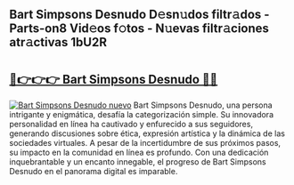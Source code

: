 ## Bart Simpsons Desnudo D𝚎sn𝚞dos filtr𝚊dos - Parts-on8 Vid𝚎os f𝚘tos - N𝚞evas filtr𝚊ciones atr𝚊ctivas 1bU2R

# <h2><a href="http://mbczmi.tromn.icu/?c=Bart+Simpsons+Desnudo">🔗👉👉👉 Bart Simpsons Desnudo 🔗🔗</a></h2>

[![Bart Simpsons Desnudo nuevo](https://i.imgur.com/pEAQMta.gif)](http://mbczmi.tromn.icu/?c=Bart+Simpsons+Desnudo)
Bart Simpsons Desnudo, una persona intrigante y enigmática, desafía la categorización simple. Su innovadora personalidad en línea ha cautivado y enfurecido a sus seguidores, generando discusiones sobre ética, expresión artística y la dinámica de las sociedades virtuales. A pesar de la incertidumbre de sus próximos pasos, su impacto en la comunidad en línea es profundo. Con una dedicación inquebrantable y un encanto innegable, el progreso de Bart Simpsons Desnudo en el panorama digital es imparable.
